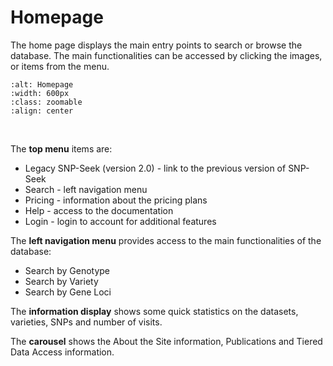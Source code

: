 # Homepage

The home page displays the main entry points to search or browse the database. The main functionalities can be accessed by clicking the images, or items from the menu.

```{image} /_static/homepage.png
:alt: Homepage
:width: 600px
:class: zoomable
:align: center
```
<br>

The **top menu** items are:
- Legacy SNP-Seek (version 2.0) - link to the previous version of SNP-Seek
- Search - left navigation menu
- Pricing - information about the pricing plans
- Help - access to the documentation
- Login - login to account for additional features

The **left navigation menu** provides access to the main functionalities of the database:

- Search by Genotype
- Search by Variety
- Search by Gene Loci

The **information display** shows some quick statistics on the datasets, varieties, SNPs and number of visits. 

The **carousel** shows the About the Site information, Publications and Tiered Data Access information.